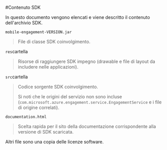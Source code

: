 <properties 
    pageTitle="Integrazione di Android SDK Azure impegno per dispositivi mobili" 
    description="Ultimi aggiornamenti e le procedure per Android SDK per Azure Mobile coinvolgimento"
    services="mobile-engagement" 
    documentationCenter="mobile" 
    authors="piyushjo" 
    manager="dwrede" 
    editor="" />

<tags 
    ms.service="mobile-engagement" 
    ms.workload="mobile" 
    ms.tgt_pltfrm="mobile-android" 
    ms.devlang="Java" 
    ms.topic="article" 
    ms.date="08/19/2016" 
    ms.author="piyushjo" />

#<a name="sdk-content"></a>Contenuto SDK

In questo documento vengono elencati e viene descritto il contenuto dell'archivio SDK.

`mobile-engagement-VERSION.jar`

> File di classe SDK coinvolgimento.

`res`cartella

> Risorse di raggiungere SDK impegno (drawable e file di layout da includere nelle applicazioni).

`src`cartella

> Codice sorgente SDK coinvolgimento.
>
> Si noti che le origini del servizio non sono incluse (`com.microsoft.azure.engagement.service.EngagementService` e i file di origine correlati).

`documentation.html`

> Scelta rapida per il sito della documentazione corrispondente alla versione di SDK scaricata.

Altri file sono una copia delle licenze software.
 
